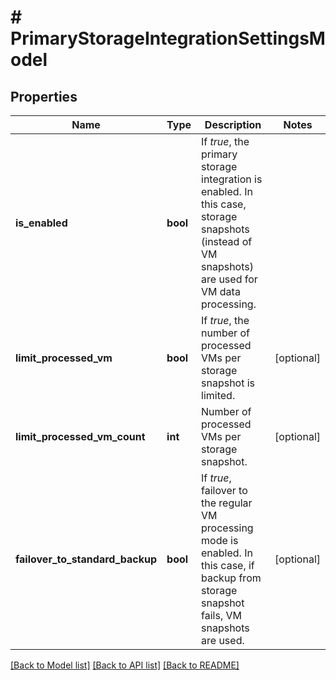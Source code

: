 # # PrimaryStorageIntegrationSettingsModel

## Properties

Name | Type | Description | Notes
------------ | ------------- | ------------- | -------------
**is_enabled** | **bool** | If *true*, the primary storage integration is enabled. In this case, storage snapshots (instead of VM snapshots) are used for VM data processing. |
**limit_processed_vm** | **bool** | If *true*, the number of processed VMs per storage snapshot is limited. | [optional]
**limit_processed_vm_count** | **int** | Number of processed VMs per storage snapshot. | [optional]
**failover_to_standard_backup** | **bool** | If *true*, failover to the regular VM processing mode is enabled. In this case, if backup from storage snapshot fails, VM snapshots are used. | [optional]

[[Back to Model list]](../../README.md#models) [[Back to API list]](../../README.md#endpoints) [[Back to README]](../../README.md)
